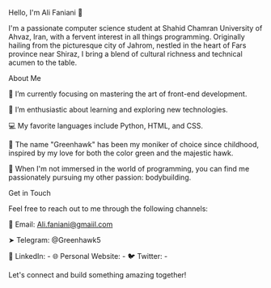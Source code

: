 Hello, I'm Ali Faniani 👋

I'm a passionate computer science student at Shahid Chamran University of Ahvaz, Iran, with a fervent interest in all things programming.
Originally hailing from the picturesque city of Jahrom, nestled in the heart of Fars province near Shiraz,
I bring a blend of cultural richness and technical acumen to the table.

About Me

🔭 I’m currently focusing on mastering the art of front-end development.

🌱 I’m enthusiastic about learning and exploring new technologies.

💻 My favorite languages include Python, HTML, and CSS.

🎨 The name "Greenhawk" has been my moniker of choice since childhood, inspired by my love for both the color green and the majestic hawk.

💪 When I'm not immersed in the world of programming, you can find me passionately pursuing my other passion: bodybuilding.


Get in Touch


Feel free to reach out to me through the following channels:


📧 Email: Ali.faniani@gmaiil.com

➤ Telegram: @Greenhawk5

💼 LinkedIn: -
🌐 Personal Website: -
🐦 Twitter: -


Let's connect and build something amazing together!
